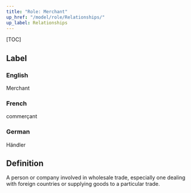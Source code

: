 ```yaml
---
title: "Role: Merchant"
up_href: "/model/role/Relationships/"
up_label: Relationships
---
```


[TOC]

## Label

### English
Merchant

### French
commerçant

### German
Händler

## Definition
A person or company involved in wholesale trade, especially one dealing with foreign countries or supplying goods to a particular trade.
